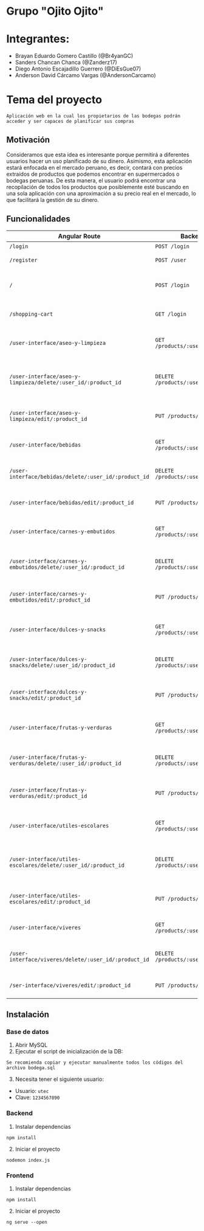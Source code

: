 # Grupo "Ojito Ojito"

# Integrantes:

- Brayan Eduardo Gomero Castillo  (@Br4yanGC)
- Sanders Chancan Chanca (@Zanderz17)
- Diego Antonio Escajadillo Guerrero (@DiEsGue07)
- Anderson David Cárcamo Vargas   (@AndersonCarcamo)

# Tema del proyecto

`Aplicación web en la cual los propietarios de las bodegas podrán acceder y ser capaces de planificar sus compras`

## Motivación

Consideramos que esta idea es interesante porque permitirá a diferentes usuarios hacer un uso planificado de su dinero. Asimismo, esta aplicación estará enfocada en el mercado peruano, es decir, contará con precios extraídos de productos que podemos encontrar en supermercados o bodegas peruanas. De esta manera, el usuario podrá encontrar una recopilación de todos los productos que posiblemente esté buscando en una sola aplicación con una aproximación a su precio real en el mercado, lo que facilitará la gestión de su dinero.



## Funcionalidades

| Angular Route | Backend URLs | Funcionalidad |
| --- | --- | --- |
| `/login` | `POST /login` | Realizar login | 
| `/register` | `POST /user` | Crear un nuevo usuario | 
| `/ ` | `POST /login` | Mostrar el home de la aplicación web | 
| `/shopping-cart` | `GET /login` | Mostrar los productos 'Add to cart' | 
| `/user-interface/aseo-y-limpieza` | `GET /products/:user_id/:product_id` | Mostrar los productos del tipo aseo y limpieza | 
| `/user-interface/aseo-y-limpieza/delete/:user_id/:product_id` | `DELETE /products/:user_id/:product_id` | Eliminar determinado producto del tipo aseo y limpieza |
| `/user-interface/aseo-y-limpieza/edit/:product_id` | `PUT /products/:product_id` | Modificar un producto del tipo aseo y limpieza | 
| `/user-interface/bebidas` | `GET /products/:user_id/:product_id` | Mostrar los productos del tipo bebidas  | 
| `/user-interface/bebidas/delete/:user_id/:product_id` | `DELETE /products/:user_id/:product_id` | Eliminar determinado producto del tipo bebidas |
| `/user-interface/bebidas/edit/:product_id` | `PUT /products/:product_id` | Modificar un producto del tipo bebidas | 
| `/user-interface/carnes-y-embutidos` | `GET /products/:user_id/:product_id` | Mostrar los productos del tipo carnes y embutidos | 
| `/user-interface/carnes-y-embutidos/delete/:user_id/:product_id` | `DELETE /products/:user_id/:product_id` | Eliminar productos del tipo carnes y embutidos |
| `/user-interface/carnes-y-embutidos/edit/:product_id` | `PUT /products/:product_id` | Modificar un producto del tipo carnes y embutidos | 
| `/user-interface/dulces-y-snacks` | `GET /products/:user_id/:product_id` | Mostrar los productos del tipo dulces y snacks | 
| `/user-interface/dulces-y-snacks/delete/:user_id/:product_id` | `DELETE /products/:user_id/:product_id` | Eliminar productos del tipo dulces y snacks |
| `/user-interface/dulces-y-snacks/edit/:product_id` | `PUT /products/:product_id` | Modificar un producto del tipo dulces y snacks | 
| `/user-interface/frutas-y-verduras` | `GET /products/:user_id/:product_id` | Mostrar los productos del tipo frutas y verduras | 
| `/user-interface/frutas-y-verduras/delete/:user_id/:product_id` | `DELETE /products/:user_id/:product_id` | Eliminar productos del tipo frutas y verduras |
| `/user-interface/frutas-y-verduras/edit/:product_id` | `PUT /products/:product_id` | Modificar un producto del tipo frutas y verduras | 
| `/user-interface/utiles-escolares` | `GET /products/:user_id/:product_id` | Mostrar los productos del tipo utiles escolares | 
| `/user-interface/utiles-escolares/delete/:user_id/:product_id` | `DELETE /products/:user_id/:product_id` | Eliminar determinado producto del tipo utiles escolares |
| `/user-interface/utiles-escolares/edit/:product_id` | `PUT /products/:product_id` | Modificar un producto del tipo utiles escolares | 
| `/user-interface/viveres` | `GET /products/:user_id/:product_id` | Mostrar los productos del tipo viveres | 
| `/user-interface/viveres/delete/:user_id/:product_id` | `DELETE /products/:user_id/:product_id` | Eliminar determinado producto del tipo viveres |
| `/ser-interface/viveres/edit/:product_id` | `PUT /products/:product_id` | Modificar un producto del tipo viveres | 


## Instalación

### Base de datos

1. Abrir MySQL
2. Ejecutar el script de inicialización de la DB:

`Se recomienda copiar y ejecutar manualmente todos los códigos del archivo bodega.sql`

3. Necesita tener el siguiente usuario:

- Usuario: `utec`
- Clave: `1234567890`

### Backend

1. Instalar dependencias

`npm install`

2. Iniciar el proyecto

`nodemon index.js`

### Frontend

1. Instalar dependencias

`npm install`

2. Iniciar el proyecto

`ng serve --open`
